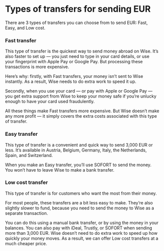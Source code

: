 # Types of transfers for sending EUR

There are 3 types of transfers you can choose from to send EUR: Fast, Easy, and Low cost.

### Fast transfer

This type of transfer is the quickest way to send money abroad on Wise. It’s also faster to set up — you just need to type in your card details, or use your fingerprint with Apple Pay or Google Pay. But processing these transactions is more expensive.

Here’s why: firstly, with Fast transfers, your money isn’t sent to Wise instantly. As a result, Wise needs to do extra work to speed it up.

Secondly, when you use your card — or pay with Apple or Google Pay — you get extra support from Wise to keep your money safe if you’re unlucky enough to have your card used fraudulently.

All these things make Fast transfers more expensive. But Wise doesn’t make any more profit — it simply covers the extra costs associated with this type of transfer.

### Easy transfer

This type of transfer is a convenient and quick way to send 3,000 EUR or less. It’s available in Austria, Belgium, Germany, Italy, the Netherlands, Spain, and Switzerland.

When you make an Easy transfer, you’ll use SOFORT to send the money. You won’t have to leave Wise to make a bank transfer. 

### Low cost transfer

This type of transfer is for customers who want the most from their money. 

For most people, these transfers are a bit less easy to make. They’re also slightly slower to fund, because you need to send the money to Wise as a separate transaction. 

You can do this using a manual bank transfer, or by using the money in your balances. You can also pay with iDeal, Trustly, or SOFORT when sending more than 3,000 EUR. Wise doesn’t need to do extra work to speed up how quickly your money moves. As a result, we can offer Low cost transfers at a much cheaper price.